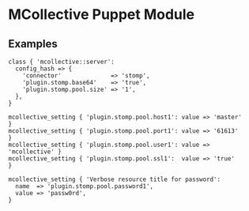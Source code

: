 # MCollective Puppet Module #

## Examples ##

    class { 'mcollective::server':
      config_hash => {
        'connector'              => 'stomp',
        'plugin.stomp.base64'    => 'true',
        'plugin.stomp.pool.size' => '1',
      },
    }

    mcollective_setting { 'plugin.stomp.pool.host1': value => 'master'      }
    mcollective_setting { 'plugin.stomp.pool.port1': value => '61613'       }
    mcollective_setting { 'plugin.stomp.pool.user1': value => 'mcollective' }
    mcollective_setting { 'plugin.stomp.pool.ssl1':  value => 'true'        }

    mcollective_setting { 'Verbose resource title for password':
      name  => 'plugin.stomp.pool.password1',
      value => 'passw0rd',
    }
